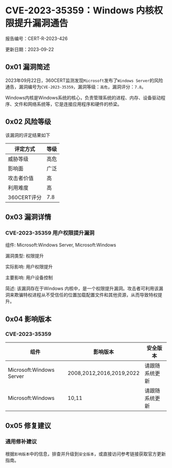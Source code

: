 # CVE-2023-35359：Windows 内核权限提升漏洞通告

报告编号：CERT-R-2023-426

更新日期：2023-09-22

## 0x01  漏洞简述

2023年09月22日，360CERT监测发现`Microsoft`发布了`Windows Server`的风险通告，漏洞编号为`CVE-2023-35359`，漏洞等级：`高危`，漏洞评分：`7.8`。

Windows内核是Windows系统的核心，负责管理系统的进程、内存、设备驱动程序、文件和网络系统等，它是连接应用程序和硬件的桥梁。

## 0x02  风险等级

该漏洞的评定结果如下

| 评定方式    | 等级 |
| ----------- | ---- |
| 威胁等级    | 高危 |
| 影响面      | 广泛 |
| 攻击者价值  | 高   |
| 利用难度    | 高   |
| 360CERT评分 | 7.8  |

## 0x03  漏洞详情

### CVE-2023-35359 用户权限提升漏洞

组件: Microsoft:Windows Server, Microsoft:Windows

漏洞类型: 权限提升

实际影响: 用户权限提升

主要影响: 用户设备控制

简述: 该漏洞存在于Windows 内核中，是一个权限提升漏洞。攻击者可利用该漏洞来欺骗特权进程从不受信任的位置加载配置文件和其他资源，从而导致特权提升。

## 0x04  影响版本

### CVE-2023-35359

| 组件                     | 影响版本                 | 安全版本       |
| ------------------------ | ------------------------ | -------------- |
| Microsoft:Windows Server | 2008,2012,2016,2019,2022 | 请跟随系统更新 |
| Microsoft:Windows        | 10,11                    | 请跟随系统更新 |

## 0x05  修复建议

### 通用修补建议

根据`影响版本`中的信息，排查并升级到`安全版本`，或直接访问参考链接获取官方更新指南。